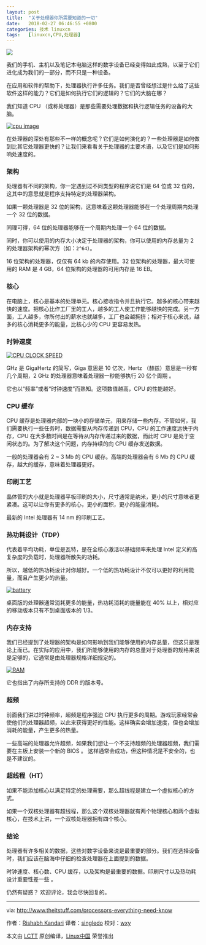 ```yaml
---
layout: post
title:	"关于处理器你所需要知道的一切"
date:	2018-02-27 06:46:55 +0800 
categories:	技术 linuxcn 
tags:	[linuxcn,CPU,处理器]
---
```



[![](/Asserts/Images//attachment/album/201802/27/064657x0oagcol2fs101fc.jpg)](http://www.theitstuff.com/wp-content/uploads/2017/10/processors-all-you-need-to-know.jpg)


我们的手机、主机以及笔记本电脑这样的数字设备已经变得如此成熟，以至于它们进化成为我们的一部分，而不只是一种设备。


在应用和软件的帮助下，处理器执行许多任务。我们是否曾经想过是什么给了这些软件这样的能力？它们是如何执行它们的逻辑的？它们的大脑在哪？


我们知道 CPU （或称处理器）是那些需要处理数据和执行逻辑任务的设备的大脑。


[![cpu image](/Asserts/Images//attachment/album/201802/27/064657bqsgsoyunwffvm1f.jpg)](http://www.theitstuff.com/wp-content/uploads/2017/10/download.jpg)


在处理器的深处有那些不一样的概念呢？它们是如何演化的？一些处理器是如何做到比其它处理器更快的？让我们来看看关于处理器的主要术语，以及它们是如何影响处速度的。


### 架构


处理器有不同的架构，你一定遇到过不同类型的程序说它们是 64 位或 32 位的，这其中的意思就是程序支持特定的处理器架构。


如果一颗处理器是 32 位的架构，这意味着这颗处理器能够在一个处理周期内处理一个 32 位的数据。


同理可得，64 位的处理器能够在一个周期内处理一个 64 位的数据。


同时，你可以使用的内存大小决定于处理器的架构，你可以使用的内存总量为 2 的处理器架构的幂次方（如：`2^64`）。


16 位架构的处理器，仅仅有 64 kb 的内存使用。32 位架构的处理器，最大可使用的 RAM 是 4 GB，64 位架构的处理器的可用内存是 16 EB。


### 核心


在电脑上，核心是基本的处理单元。核心接收指令并且执行它。越多的核心带来越快的速度。把核心比作工厂里的工人，越多的工人使工作能够越快的完成。另一方面，工人越多，你所付出的薪水也就越多，工厂也会越拥挤；相对于核心来说，越多的核心消耗更多的能量，比核心少的 CPU 更容易发热。


### 时钟速度


[![CPU CLOCK SPEED](/Asserts/Images//attachment/album/201802/27/064658xgartiavgkkainm8.jpg)](http://www.theitstuff.com/wp-content/uploads/2017/10/download-1.jpg)


GHz 是 GigaHertz 的简写，Giga 意思是 10 亿次，Hertz （赫兹）意思是一秒有几个周期，2 GHz 的处理器意味着处理器一秒能够执行 20 亿个周期 。


它也以“频率”或者“时钟速度”而熟知。这项数值越高，CPU 的性能越好。


### CPU 缓存


CPU 缓存是处理器内部的一块小的存储单元，用来存储一些内存。不管如何，我们需要执行一些任务时，数据需要从内存传递到 CPU，CPU 的工作速度远快于内存，CPU 在大多数时间是在等待从内存传递过来的数据，而此时 CPU 是处于空闲状态的。为了解决这个问题，内存持续的向 CPU 缓存发送数据。


一般的处理器会有 2 ~ 3 Mb 的 CPU 缓存。高端的处理器会有 6 Mb 的 CPU 缓存，越大的缓存，意味着处理器更好。


### 印刷工艺


晶体管的大小就是处理器平板印刷的大小，尺寸通常是纳米，更小的尺寸意味者更紧凑。这可以让你有更多的核心，更小的面积，更小的能量消耗。


最新的 Intel 处理器有 14 nm 的印刷工艺。


### 热功耗设计（TDP）


代表着平均功耗，单位是瓦特，是在全核心激活以基础频率来处理 Intel 定义的高复杂度的负载时，处理器所散失的功耗。


所以，越低的热功耗设计对你越好。一个低的热功耗设计不仅可以更好的利用能量，而且产生更少的热量。


[![battery](/Asserts/Images//attachment/album/201802/27/064658bd0pc9dh3bxxxdlr.jpg)](http://www.theitstuff.com/wp-content/uploads/2017/10/download-2.jpg)


桌面版的处理器通常消耗更多的能量，热功耗消耗的能量能在 40% 以上，相对应的移动版本只有不到桌面版本的 1/3。


### 内存支持


我们已经提到了处理器的架构是如何影响到我们能够使用的内存总量，但这只是理论上而已。在实际的应用中，我们所能够使用的内存的总量对于处理器的规格来说是足够的，它通常是由处理器规格详细规定的。


[![RAM](/Asserts/Images//attachment/album/201802/27/064658ca47hh1vs9p8z7q6.jpg)](http://www.theitstuff.com/wp-content/uploads/2017/10/images.jpg)


它也指出了内存所支持的 DDR 的版本号。


### 超频


前面我们讲过时钟频率，超频是程序强迫 CPU 执行更多的周期。游戏玩家经常会使他们的处理器超频，以此来获得更好的性能。这样确实会增加速度，但也会增加消耗的能量，产生更多的热量。


一些高端的处理器允许超频，如果我们想让一个不支持超频的处理器超频，我们需要在主板上安装一个新的 BIOS 。 这样通常会成功，但这种情况是不安全的，也是不建议的。


### 超线程（HT）


如果不能添加核心以满足特定的处理需要，那么超线程是建立一个虚拟核心的方式。


如果一个双核处理器有超线程，那么这个双核处理器就有两个物理核心和两个虚拟核心，在技术上讲，一个双核处理器拥有四个核心。


### 结论


处理器有许多相关的数据，这些对数字设备来说是最重要的部分。我们在选择设备时，我们应该在脑海中仔细的检查处理器在上面提到的数据。


时钟速度、核心数、CPU 缓存，以及架构是最重要的数据。印刷尺寸以及热功耗设计重要性差一些 。


仍然有疑惑？ 欢迎评论，我会尽快回复的。




---


via: <http://www.theitstuff.com/processors-everything-need-know>


作者：[Rishabh Kandari](http://www.theitstuff.com/author/reevkandari) 译者：[singledo](https://github.com/singledo) 校对：[wxy](https://github.com/wxy)


本文由 [LCTT](https://github.com/LCTT/TranslateProject) 原创编译，[Linux中国](https://linux.cn/) 荣誉推出
